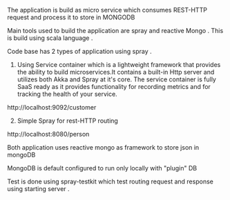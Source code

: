 
The application is build as micro service which consumes REST-HTTP request and process it to store in MONGODB

Main tools used to build the application are spray and reactive Mongo . This is build using scala language .

Code base has 2 types of application using spray .

1. Using Service container which is a lightweight framework that provides the ability to build microservices.It contains a built-in Http server and utilizes both Akka and Spray at it's core. The service container is fully SaaS ready as it provides functionality for recording metrics and for tracking the health of your service.

http://localhost:9092/customer                            
                              
2. Simple Spray for rest-HTTP routing 

http://localhost:8080/person

Both application uses reactive mongo as framework to store json in mongoDB

MongoDB is default configured to run only locally with "plugin" DB


Test is done using spray-testkit which test routing request and response using starting server  . 
